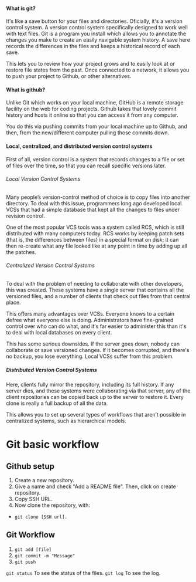 #### What is git? 
It's like a save button for your files and directories. Oficially, it's a
version control system. A version control system specifically designed to 
work well with text files. Git is a program you install which allows you to 
annotate the changes you make to create an easily navigable system history. A save here 
records the differences in the files and keeps a historical record of each save. 

This lets you to review how your project grows and to easily look at or restore
file states from the past. Once connected to a network, it allows you to push
your project to Github, or other alternatives.

#### What is github?
Unlike Git which works on your local machine, GitHub is a remote storage facility
on the web for coding projects. Github takes that lovely commit history and hosts 
it online so that you can access it from any computer. 

You do this via pushing commits from your local machine up to Github, and then, 
from the new/different computer pulling those commits down.

#### Local, centralized, and distributed version control systems
First of all, version control is a system that records changes to a file or
set of files over the time, so that you can recall specific versions later.

###### Local Version Control Systems
Many people’s version-control method of choice is to copy files into another 
directory. To deal with this issue, programmers long ago developed local VCSs 
that had a simple database that kept all the changes to files under revision 
control.

One of the most popular VCS tools was a system called RCS, which is still 
distributed with many computers today. RCS works by keeping patch sets 
(that is, the differences between files) in a special format on disk; 
it can then re-create what any file looked like at any point in time by 
adding up all the patches.

###### Centralized Version Control Systems
To deal with the problem of needing to collaborate with other developers,
this was created. These systems have a single server that contains all the
versioned files, and a number of clients that check out files from that 
central place. 

This offers many advantages over VCSs. Everyone knows to a certain defree what
everyone else is doing. Administrators have fine-grained control over who can
do what, and it's far easier to administer this than it's to deal with local
databases on every client.

This has some serious downsides. If the server goes down, nobody can collaborate
or save versioned changes. If it becomes corrupted, and there's no backup, you
lose everything. Local VCSs suffer from this problem.

##### Distributed Version Control Systems
Here, clients fully mirror the repository, including its full history. If any 
server dies, and these systems were collaborating via that server, any of the 
client repositories can be copied back up to the server to restore it. Every 
clone is really a full backup of all the data.

This allows you to set up several types of workflows that aren’t possible in 
centralized systems, such as hierarchical models.

# Git basic workflow

## Github setup

1. Create a new repository.
2. Give a name and check "Add a README file". Then, click on create repository.
3. Copy SSH URL.
4. Now clone the repository, with:
* `git clone [SSH url].`

## Git Workflow

1. `git add [file]`
2. `git commit -m "Message"`
3. `git push`

`git status` To see the status of the files.
`git log` To see the log.


